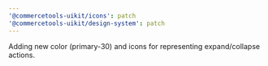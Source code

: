 ```yaml
---
'@commercetools-uikit/icons': patch
'@commercetools-uikit/design-system': patch
---
```


Adding new color (primary-30) and icons for representing expand/collapse actions.
